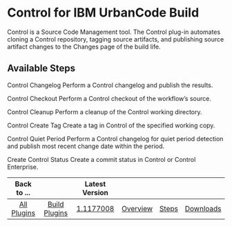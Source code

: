 
Control for IBM UrbanCode Build
===========================

Control is a Source Code Management tool. The Control plug-in automates cloning a Control repository, tagging source artifacts, and publishing source artifact changes to the Changes page of the build life.


Available Steps
---------------

Control Changelog Perform a Control changelog and publish the results.

Control Checkout Perform a Control checkout of the workflow’s source.

Control Cleanup Perform a cleanup of the Control working directory.

Control Create Tag Create a tag in Control of the specified working copy.

Control Quiet Period Perform a Control changelog for quiet period detection and publish most recent change date within the period.

Create Control Status Create a commit status in Control or Control Enterprise.



|Back to ...||Latest Version||||
| :---: | :---: | :---: | :---: | :---: | :---: |
|[All Plugins](../../index.md)|[Build Plugins](../README.md)|[1.1177008](https://raw.githubusercontent.com/UrbanCode/IBM-UCB-PLUGINS/main/files/Control/Control-1.1177008.zip)|[Overview](overview.md)|[Steps](steps.md)|[Downloads](downloads.md)|

